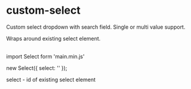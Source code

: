 # custom-select

Custom select dropdown with search field. Single or multi value support.

Wraps around existing select element.
<br>
<br>

import Select form 'main.min.js'

new Select({
	select: ''
});

select - id of existing select element
